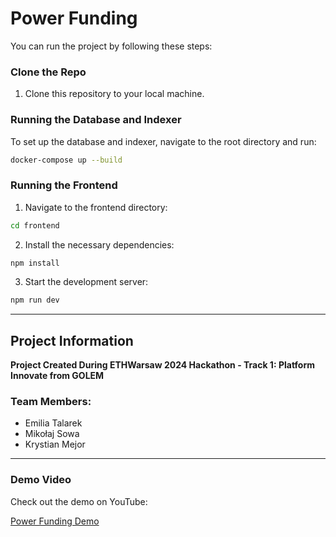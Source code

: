 # Power Funding

You can run the project by following these steps:

### Clone the Repo

1. Clone this repository to your local machine.

### Running the Database and Indexer

To set up the database and indexer, navigate to the root directory and run:

```bash
docker-compose up --build
```

### Running the Frontend

1. Navigate to the frontend directory:

```bash
cd frontend
```

2. Install the necessary dependencies:

```bash
npm install
```

3. Start the development server:

```bash
npm run dev
```

---

## Project Information

**Project Created During ETHWarsaw 2024 Hackathon - Track 1: Platform Innovate from GOLEM**

### Team Members:

- Emilia Talarek
- Mikołaj Sowa
- Krystian Mejor

---

### Demo Video

Check out the demo on YouTube:

[Power Funding Demo](https://www.youtube.com/watch?v=QQq2tBoDJik)

